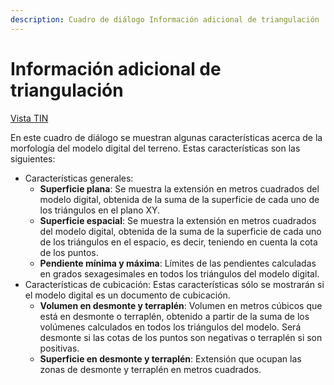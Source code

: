 ```yaml
---
description: Cuadro de diálogo Información adicional de triangulación
---
```


# Información adicional de triangulación

[ Vista TIN](../fichas-de-herramientas/untitled-247/untitled-228.md)

En este cuadro de diálogo se muestran algunas características acerca de la morfología del modelo digital del terreno. Estas características son las siguientes:

* Características generales:
  * **Superficie plana**: Se muestra la extensión en metros cuadrados del modelo digital, obtenida de la suma de la superficie de cada uno de los triángulos en el plano XY.
  * **Superficie espacial**: Se muestra la extensión en metros cuadrados del modelo digital, obtenida de la suma de la superficie de cada uno de los triángulos en el espacio, es decir, teniendo en cuenta la cota de los puntos.
  * **Pendiente mínima y máxima**: Límites de las pendientes calculadas en grados sexagesimales en todos los triángulos del modelo digital.
* Características de cubicación: Estas características sólo se mostrarán si el modelo digital es un documento de cubicación.
  * **Volumen en desmonte y terraplén**: Volumen en metros cúbicos que está en desmonte o terraplén, obtenido a partir de la suma de los volúmenes calculados en todos los triángulos del modelo. Será desmonte si las cotas de los puntos son negativas o terraplén si son positivas.
  * **Superficie en desmonte y terraplén**: Extensión que ocupan las zonas de desmonte y terraplén en metros cuadrados.

